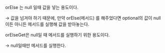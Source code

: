 orElse 는 null 일때 값을 넣는 용도이다.

→ 값을 넘겨야 하기 때문에, 만약 orElse(메서드) 를 해주었다면 optional의 값이 null 이든 아니든 메서드를 실행해 값을 받아놓는다.

orElseGet은 null일 때 메서드를 실행하기 위한 용도이다.

→ null일때만 메서드를 실행한다.